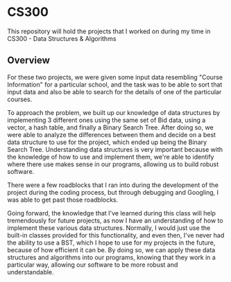 # CS300

This repository will hold the projects that I worked on during my time in CS300 - Data Structures & Algorithms

## Overview
For these two projects, we were given some input data resembling "Course Information" for a particular school, and the task was to be able to sort that input data and also be able to search for the details of one of the particular courses.

To approach the problem, we built up our knowledge of data structures by implementing 3 different ones using the same set of Bid data, using a vector, a hash table, and finally a Binary Search Tree. After doing so, we were able to analyze the differences between them and decide on a best data structure to use for the project, which ended up being the Binary Search Tree. Understanding data structures is very important because with the knowledge of how to use and implement them, we're able to identify where there use makes sense in our programs, allowing us to build robust software.

There were a few roadblocks that I ran into during the development of the project during the coding process, but through debugging and Googling, I was able to get past those roadblocks.

Going forward, the knowledge that I've learned during this class will help tremendously for future projects, as now I have an understanding of how to implement these various data structures. Normally, I would just use the built-in classes provided for this functionality, and even then, I've never had the ability to use a BST, which I hope to use for my projects in the future, because of how efficient it can be. By doing so, we can apply these data structures and algorithms into our programs, knowing that they work in a particular way, allowing our software to be more robust and understandable. 

